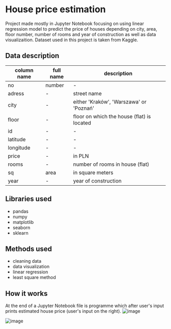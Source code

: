 # House price estimation
Project made mostly in Jupyter Notebook focusing on using linear regression model to predict the price of houses depending on city, area, floor number, number of rooms and year of construction as well as data visualizaition. Dataset used in this project is taken from Kaggle. 

## Data description
| column name | full name| description 
|-------------|----------|-----------------------
| no          | number   | - 
| adress      | -        | street name
| city        | -        | either 'Kraków', 'Warszawa' or 'Poznań'
| floor       | -        | floor on which the house (flat) is located
| id          | -        | -
| latitude    | -        | -
| longitude   | -        | -
| price       | -        | in PLN
| rooms       | -        | number of rooms in house (flat)
| sq          | area     | in square meters
| year        | -        | year of construction

## Libraries used
* pandas
* numpy
* matplotlib
* seaborn
* sklearn

## Methods used
* cleaning data
* data visualization
* linear regression
* least square method

## How it works
At the end of a Jupyter Notebook file is programme which after user's input prints estimated house price (user's input on the right).
![image](https://user-images.githubusercontent.com/101597257/165771499-131391c9-aaf1-4d0d-97dc-ad3ef7501b65.png)

![image](https://user-images.githubusercontent.com/101597257/165771617-db34602e-42b6-4e43-9d76-237146efbf2b.png)




 
